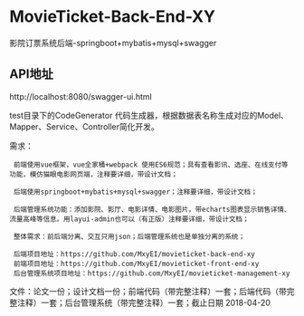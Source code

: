 # MovieTicket-Back-End-XY
影院订票系统后端-springboot+mybatis+mysql+swagger

## API地址
http://localhost:8080/swagger-ui.html

test目录下的CodeGenerator
代码生成器，根据数据表名称生成对应的Model、Mapper、Service、Controller简化开发。

需求：
     
     前端使用vue框架，vue全家桶+webpack 使用ES6规范；具有查看影讯、选座、在线支付等功能，模仿猫眼电影网页端，注释要详细，带设计文档；

     后端使用springboot+mybatis+mysql+swagger；注释要详细，带设计文档；
     
     后端管理系统功能：添加影院、影厅、电影详情、电影图片，带echarts图表显示销售详情、流量高峰等信息。用layui-admin也可以（有正版）注释要详细，带设计文档；
     
     整体需求：前后端分离、交互只用json；后端管理系统也是单独分离的系统；
     
     后端项目地址：https://github.com/MxyEI/movieticket-back-end-xy
     前端项目地址：https://github.com/MxyEI/movieticket-front-end-xy
     后台管理系统项目地址：https://github.com/MxyEI/movieticket-management-xy
     
文件：论文一份；设计文档一份；前端代码（带完整注释）一套；后端代码（带完整注释）一套；后台管理系统（带完整注释）一套；截止日期 2018-04-20
     

